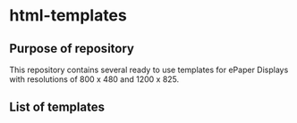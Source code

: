 # html-templates

## Purpose of repository

This repository contains several ready to use templates for ePaper Displays with resolutions of 800 x 480 and 1200 x 825. 

## List of templates

